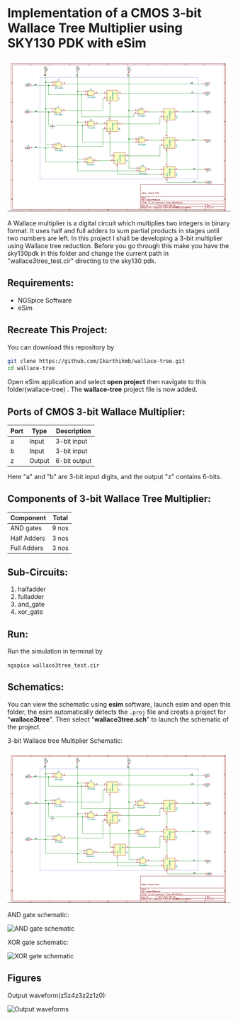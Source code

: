 # Implementation of a CMOS 3-bit Wallace Tree Multiplier using SKY130 PDK with eSim

![](fig/wallace3tree/wallace3tree_schematic.png)

A Wallace multiplier is a digital circuit which multiplies two
integers in binary format. It uses half and full adders to sum 
partial products in stages until two numbers are left. In this
project I shall be developing a 3-bit multiplier using Wallace 
tree reduction. Before you go through this make you have the 
sky130pdk in this folder and change the current path in 
"wallace3tree_test.cir" directing to the sky130 pdk.

## Requirements: 

* NGSpice Software
* eSim 

## Recreate This Project:

You can download this repository by

```sh
git clone https://github.com/Ikarthikmb/wallace-tree.git
cd wallace-tree
```
Open eSim application and select **open project** then navigate to this folder(wallace-tree) .
The **wallace-tree** project file is now added.

## Ports of CMOS 3-bit Wallace Multiplier:

Port | Type | Description
--- | --- | ---
a | Input | 3-bit input 
b | Input | 3-bit input 
z | Output | 6-bit output

Here "a" and "b" are 3-bit input digits, and the output "z"
contains 6-bits.

## Components of 3-bit Wallace Tree Multiplier:

Component | Total
--- | ---
AND gates | 9 nos  
Half Adders | 3 nos  
Full Adders | 3 nos  

## Sub-Circuits:

1. halfadder
2. fulladder
3. and_gate
4. xor_gate

## Run:

Run the simulation in terminal by

```ngspice wallace3tree_test.cir```

## Schematics:

You can view the schematic using **esim** software, launch esim and 
open this folder, the esim automatically detects the `.proj` file 
and creats a project for "**wallace3tree**". Then select 
"**wallace3tree.sch**" to launch the schematic of the project.

3-bit Wallace tree Multiplier Schematic:

![](fig/wallace3tree/wallace3tree_schematic.png)

AND gate schematic:

![AND gate schematic](fig/wallace3tree/and_gate_sch.png)

XOR gate schematic:

![XOR gate schematic](fig/wallace3tree/xor_gate_sch.png)



## Figures

Output waveform(z5z4z3z2z1z0):

![Output waveforms](fig/zout/zout.png)
